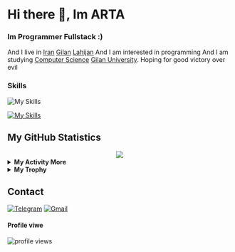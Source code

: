 
# Hi there 👋, Im ARTA 
### Im Programmer Fullstack :) 

 And I live in  [Iran](https://en.wikipedia.org/wiki/Iran) [Gilan](https://en.wikipedia.org/wiki/Gilan_province) [Lahijan](https://en.wikipedia.org/wiki/Lahijan)
 And I am interested in programming 
 And I am studying [Computer Science](https://en.wikipedia.org/wiki/Computer_science) [Gilan University](https://en.wikipedia.org/wiki/University_of_Guilan).
 Hoping for good victory over evil

### Skills
![My Skills](https://img.shields.io/badge/JavaScript-F7DF1E.svg?style=for-the-badge&logo=JavaScript&logoColor=black)



[![My Skills](https://skillicons.dev/icons?i=html,css,js,jquery,ts,react,redux,webpack,next,qt,git,github,vscode,atom,netlify,wordpress,mongodb,figma,vercel,redis,tailwind,bootstrap,materialui,nodejs,express,nest,go,py,electron,markdown&perline=10&theme=light)](https://github.com/artafp)


## My GitHub Statistics
<div align="center">
  <img src="https://github-readme-streak-stats.herokuapp.com?user=artafp"/>
</div>
<details>
  <summary><b> My Activity More </b></summary>
  <div align="center">
    <br/>
    <a href="https://github.com/anuraghazra/github-readme-stats"><img alt="erfanansari's Github Stats" src="https://github-readme-stats.vercel.app/api?username=artafp&show_icons=true&" height="162px"/></a>
    <a href="https://github.com/anuraghazra/github-readme-stats"><img alt="erfanansari's Top Languages" src="https://github-readme-stats.vercel.app/api/top-langs/?username=artafp&langs_count=8&layout=compact&hide_border=false&" height="162px"/></a>
    <br/>
  </div>
  <b>Note:</b> <em>Top languages is only a metric of the languages my public code consists of and doesn't reflect experience or skill level.</em>
</details>
<details>
  <summary><b>My Trophy</b></summary>
  <div align="center">
    <br/>
      <img alt="artafp's Top Languages" src="https://github-profile-trophy.vercel.app/?username=artafp&langs_count=8&layout=compact&hide_border=false&" height="192px"/>
    <br/>
  </div>
  <b>Note:</b> <em>Top languages is only a metric of the languages my public code consists of and doesn't reflect experience or skill level.</em>
</details>



## ️Contact
<a href="https://t.me/hallo_apta"><img alt="Telegram" title="t.me/hallo_apta" src="https://img.shields.io/badge/Telegram-1C8CC5?logo=telegram&logoColor=white"/></a>
<a href="mailto:artafallahpoor@gmail.com"><img alt="Gmail" title="artafallahpoor@gmail.com" src="https://img.shields.io/badge/Gmail-DE4032?logo=gmail&logoColor=white"/></a>

#### Profile viwe 
<p align="left"> <img src="https://komarev.com/ghpvc/?username=artafallahpoor&label=Profile%20views&color=0e75b6&style=flat" alt="profile views" /> </p>

